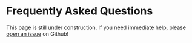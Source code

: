 # Frequently Asked Questions

This page is still under construction. If you need immediate help, please [open an issue](https://github.com/OpenOmics/mpox-seek/issues) on Github!


